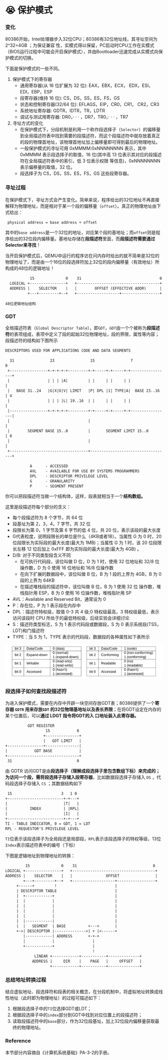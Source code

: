 # 😭 保护模式

### 变化

80386开始，Intel处理器步入32位CPU；80386有32位地址线，其寻址空间为 2^32=4GB ；为保证兼容 性，实模式得以保留，PC启动时CPU工作在实模式（BIOS运行过程中可能会开启保护模式），并由Bootloader迅速完成从实模式向保护模式的切换。

下面是保护模式的一些不同。

1. 保护模式下的寄存器
   * 通用寄存器(从 16 位扩展为 32 位): EAX，EBX，ECX， EDX，ESI，EDI，EBP，ESP
   * 段寄存器(维持 16 位): CS，DS，SS，ES，FS，GS
   * 状态和控制寄存器(32/64 位): EFLAGS，EIP，CR0，CR1， CR2，CR3
   * 系统地址寄存器: GDTR，IDTR，TR，LDTR
   * 调试与测试用寄存器: DR0，· · · ，DR7，TR0，· · · ，TR7
2. 寻址方式的变化
   * 在保护模式下，分段机制是利用一个称作段选择子（`Selector`）的偏移量到全局描述符表中找到需要的段描述符，而这个段描述符中就存放着真正的段的物理首地址，该物理首地址加上偏移量即可得到最后的物理地址。
   * 一般保护模式的寻址可用 0xMMMM:0xNNNNNNNN 表示，其中 0xMMMM 表示段选择子的取值，16 位(其中高 13 位表示其对应的段描述符在全局描述符表中的索引，低 3 位表示权限 等信息)，0xNNNNNNNN 表示偏移量的取值，32 位。
   * 段选择子为 CS，DS，SS，ES，FS，GS 这些段寄存器。

### 寻址过程

在保护模式下，寻址方式会产生变化。简单来说，程序给出的32位地址不再直接解释为物理地址，而是相对于某一个段的偏移量（`offset`）。真正的物理地址由下式给出：

```
 physical address = base address + offset
```

其中的`base address`是一个32位的地址，对应某个段的基地址；而`offset`则是程序给出的32位段内偏移量。基地址存储在**段描述符**里面，而**段描述符需要通过Selector来寻找**！

当开启保护模式后，QEMU中运行的程序访在问内存时给出的就不简单是32位的物理地址了，而是由一个16位的段选择符加上32位的段内偏移量（有效地址）所构成的48位的逻辑地址！

```
           15              0    31                                   0
  LOGICAL +----------------+   +-------------------------------------+
  ADDRESS |    SELECTOR    |   |        OFFSET (EFFECTIVE ADDR)      |
          +---+---------+--+   +-------------------+-----------------+

48位逻辑地址结构
```

### GDT

全局描述符表（`Global Descriptor Table`），即`GDT`，`GDT`由一个个被称为**段描述符**的表项组成，表项中定义了段的起始32位物理地址，段的界限，属性等内容；段描述符的结构如下图所示

```
DESCRIPTORS USED FOR APPLICATIONS CODE AND DATA SEGMENTS

  31                23                15                7               0
 +-----------------+-+-+-+-+---------+-+-----+-+-----+-+-----------------+
 |                 | | | |A|         | |     | |     | |                 |
 |   BASE 31..24   |G|X|O|V| LIMIT   |P| DPL |1| TYPE|A|  BASE 23..16    | 4
 |                 | | | |L| 19..16  | |     | |     | |                 |
 |-----------------+-+-+-+-+---------+-+-----+-+-----+-+-----------------|
 |                                   |                                   |
 |        SEGMENT BASE 15..0         |       SEGMENT LIMIT 15..0         | 0
 |                                   |                                   |
 +-----------------------------------+-----------------------------------+

           A      - ACCESSED
           AVL    - AVAILABLE FOR USE BY SYSTEMS PROGRAMMERS
           DPL    - DESCRIPTOR PRIVILEGE LEVEL
           G      - GRANULARITY
           P      - SEGMENT PRESENT
```

你可以把段描述符当做一个结构体，这样，段表就相当于一个**结构数组。**

这里是段描述符每个部分的含义：

* 每个段描述符为 8 个字节，共 64 位
* 段基址为第 2，3，4，7 字节，共 32 位
* 段限⻓为第 0，1 字节及第 6 字节的低 4 位，共 20 位，表示该段的最大⻓度
* G代表粒度，说明段限长的单位是什么（4KB或者1B）。当属性 G 为 0 时，20 位段限⻓为实际段的最大⻓度(最大为 1MB)；当属性 G 为 1 时，该 20 位段限⻓左移 12 位后加上 0xFFF 即为实际段的最大⻓度(最大为 4GB) 。
* D/B: 对于不同类型段含义不同
  * 在可执行代码段，该位叫做 D 位，D 为 1 时，使用 32 位地址和 32/8 位操作数，D 为 0 使用 16 位地址和 16/8 位操作数
  * 在向下扩展的数据段中，该位叫做 B 位，B 为 1 段的上界为 4GB，B 为 0 段的上界为 64KB
  * 在描述堆栈段的描述符中，该位叫做 B 位，B 为 1 使用 32 位 操作数，堆栈指针用 ESP，B 为 0 使用 16 位操作数，堆栈指针用 SP
* AVL：Available and Reserved Bit，通常设为 0
* P：存在位，P 为 1 表示段在内存中
* DPL：描述符特权级，取值 0-3 共 4 级;0 特权级最高，3 特权级最低，表示访问该段时 CPU 所处于的最低特权级，后续实验会详细讨论
* S：描述符类型标志，S 为 1 表示代码段或数据段，S 为 0 表示系统段(TSS，LDT)和门描述符
* TYPE：当 S 为 1，TYPE 表示的代码段，数据段的各种属性如下表所示

![TYPE位](../../../.gitbook/assets/image7.png)

### 段选择子如何查找段描述符

为进入保护模式，需要在内存中开辟一块空间存放GDT表；80386提供了一个**寄存器 `GDTR` 用来存放`GDT` 的32位物理基地址以及表长界限**；在将GDT设定在内存的某个位置后，可以**通过 LDGT 指令将GDT的入 口地址装入此寄存器。**

```
          GDT REGISTER
                  15            0
                 +---------------+
                 |   GDT LIMIT   |
+----------------+---------------|
|            GDT BASE  	         |
+--------------------------------+
 31                             0
```

由 GDTR 访问GDT是由**段选择子（理解成段选择子里包含数组下标）**来完成的；为访问一个段，需将段选择子存储入**段寄存器**，比如数据段选择子存储入 `DS` ，代码段选择子存储入 `CS` ；其数据结构如下

```
 15                      3   1 0
+-------------------------+-+---+
|                         |T|   |
|          INDEX          | |RPL|
|                         |I|   |
+-------------------------+-+---+
TI - TABLE INDICATOR, 0 = GDT, 1 = LDT
RPL - REQUESTOR'S PRIVILEGE LEVEL
```

`TI`位表示该段选择子为全局段还是局部段，`RPL`表示该段选择子的特权等级，13位`Index`表示描述符表中的编号（下标）



下图是逻辑地址到物理地址的转换：

```
         15              0    31                                  0
LOGICAL +----------------+   +-------------------------------------+
ADDRESS |    SELECTOR    |   |               OFFSET                |
        +---+---------+--+   +-------------------+-----------------+
     +------+         !                          |
     | DESCRIPTOR TABLE                          |
     |  +------------+                           |
     |  |            |                           |
     |  |            |                           |
     |  |            |                           |
     |  |            |                           |
     |  |------------|                           |
     |  |   SEGMENT  | BASE          +---+       |
     +->| DESCRIPTOR |-------------->| + |<------+
        |------------| ADDRESS       +-+-+
        |            |                 |
        +------------+                 |
                                       !
             LINEAR +------------+-----------+--------------+
            ADDRESS |     DIR    |    PAGE   |     OFFSET   |
                    +------------+-----------+--------------+
```

### 总结地址转换过程

结合虚拟地址、段选择符和段表的相关概念，在分段机制中，将虚拟地址转换成线性地址（此时即为物理地址）的过程可描述如下：

1. 根据段选择子中的`TI`位选择GDT或LDT；
2. 根据段选择子中的`index`部分到GDT中找到对应位置上的段描述符；
3. 读取段描述符中的`base`部分，作为32位段基址，加上32位段内偏移量获取最终的物理地址。



### Reference

本节部分内容摘自《计算机系统基础》PA-3-2的手册。
